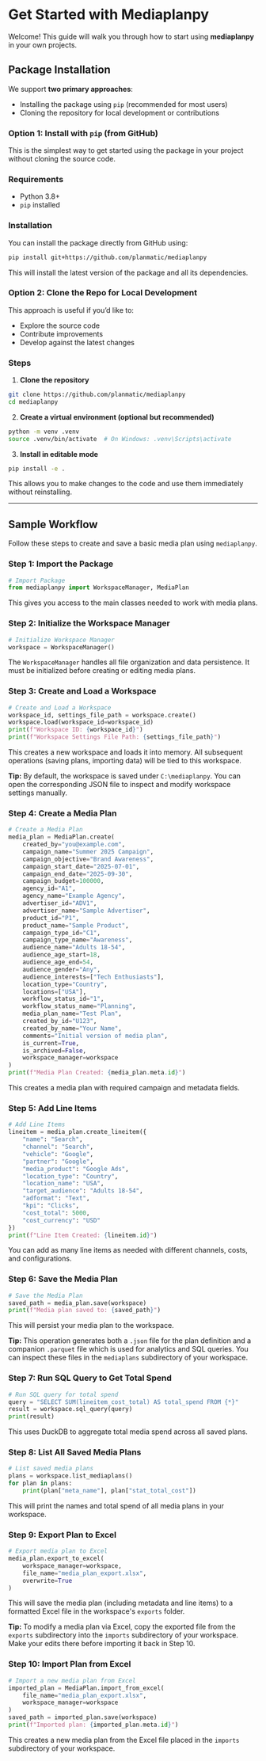 # Get Started with Mediaplanpy

Welcome! This guide will walk you through how to start using **mediaplanpy** in your own projects.

## Package Installation

We support **two primary approaches**:

- Installing the package using `pip` (recommended for most users)
- Cloning the repository for local development or contributions

### Option 1: Install with `pip` (from GitHub)

This is the simplest way to get started using the package in your project without cloning the source code.

### Requirements

- Python 3.8+
- `pip` installed

### Installation

You can install the package directly from GitHub using:

```bash
pip install git+https://github.com/planmatic/mediaplanpy
```

This will install the latest version of the package and all its dependencies.

### Option 2: Clone the Repo for Local Development

This approach is useful if you’d like to:

- Explore the source code
- Contribute improvements
- Develop against the latest changes

### Steps

1. **Clone the repository**

```bash
git clone https://github.com/planmatic/mediaplanpy
cd mediaplanpy
```

2. **Create a virtual environment (optional but recommended)**

```bash
python -m venv .venv
source .venv/bin/activate  # On Windows: .venv\Scripts\activate
```

3. **Install in editable mode**

```bash
pip install -e .
```

This allows you to make changes to the code and use them immediately without reinstalling.

---

## Sample Workflow

Follow these steps to create and save a basic media plan using `mediaplanpy`.

### Step 1: Import the Package

```python
# Import Package
from mediaplanpy import WorkspaceManager, MediaPlan
```

This gives you access to the main classes needed to work with media plans.

### Step 2: Initialize the Workspace Manager

```python
# Initialize Workspace Manager
workspace = WorkspaceManager()
```

The `WorkspaceManager` handles all file organization and data persistence. It must be initialized before creating or editing media plans.

### Step 3: Create and Load a Workspace

```python
# Create and Load a Workspace
workspace_id, settings_file_path = workspace.create()
workspace.load(workspace_id=workspace_id)
print(f"Workspace ID: {workspace_id}")
print(f"Workspace Settings File Path: {settings_file_path}")
```

This creates a new workspace and loads it into memory. All subsequent operations (saving plans, importing data) will be tied to this workspace.

**Tip:** By default, the workspace is saved under `C:\mediaplanpy`. You can open the corresponding JSON file to inspect and modify workspace settings manually.

### Step 4: Create a Media Plan

```python
# Create a Media Plan
media_plan = MediaPlan.create(
    created_by="you@example.com",
    campaign_name="Summer 2025 Campaign",
    campaign_objective="Brand Awareness",
    campaign_start_date="2025-07-01",
    campaign_end_date="2025-09-30",
    campaign_budget=100000,
    agency_id="A1",
    agency_name="Example Agency",
    advertiser_id="ADV1",
    advertiser_name="Sample Advertiser",
    product_id="P1",
    product_name="Sample Product",
    campaign_type_id="C1",
    campaign_type_name="Awareness",
    audience_name="Adults 18-54",
    audience_age_start=18,
    audience_age_end=54,
    audience_gender="Any",
    audience_interests=["Tech Enthusiasts"],
    location_type="Country",
    locations=["USA"],
    workflow_status_id="1",
    workflow_status_name="Planning",
    media_plan_name="Test Plan",
    created_by_id="U123",
    created_by_name="Your Name",
    comments="Initial version of media plan",
    is_current=True,
    is_archived=False,
    workspace_manager=workspace
)
print(f"Media Plan Created: {media_plan.meta.id}")
```

This creates a media plan with required campaign and metadata fields.

### Step 5: Add Line Items

```python
# Add Line Items
lineitem = media_plan.create_lineitem({
    "name": "Search",
    "channel": "Search",
    "vehicle": "Google",
    "partner": "Google",
    "media_product": "Google Ads",
    "location_type": "Country",
    "location_name": "USA",
    "target_audience": "Adults 18-54",
    "adformat": "Text",
    "kpi": "Clicks",
    "cost_total": 5000,
    "cost_currency": "USD"
})
print(f"Line Item Created: {lineitem.id}")
```

You can add as many line items as needed with different channels, costs, and configurations.

### Step 6: Save the Media Plan

```python
# Save the Media Plan
saved_path = media_plan.save(workspace)
print(f"Media plan saved to: {saved_path}")
```

This will persist your media plan to the workspace.

**Tip:** This operation generates both a `.json` file for the plan definition and a companion `.parquet` file which is used for analytics and SQL queries. You can inspect these files in the `mediaplans` subdirectory of your workspace.

### Step 7: Run SQL Query to Get Total Spend

```python
# Run SQL query for total spend
query = "SELECT SUM(lineitem_cost_total) AS total_spend FROM {*}"
result = workspace.sql_query(query)
print(result)
```

This uses DuckDB to aggregate total media spend across all saved plans.

### Step 8: List All Saved Media Plans

```python
# List saved media plans
plans = workspace.list_mediaplans()
for plan in plans:
    print(plan["meta_name"], plan["stat_total_cost"])
```

This will print the names and total spend of all media plans in your workspace.

### Step 9: Export Plan to Excel

```python
# Export media plan to Excel
media_plan.export_to_excel(
    workspace_manager=workspace,
    file_name="media_plan_export.xlsx",
    overwrite=True
)
```

This will save the media plan (including metadata and line items) to a formatted Excel file in the workspace's `exports` folder.

**Tip:** To modify a media plan via Excel, copy the exported file from the `exports` subdirectory into the `imports` subdirectory of your workspace. Make your edits there before importing it back in Step 10.


### Step 10: Import Plan from Excel

```python
# Import a new media plan from Excel
imported_plan = MediaPlan.import_from_excel(
    file_name="media_plan_export.xlsx",
    workspace_manager=workspace
)
saved_path = imported_plan.save(workspace)
print(f"Imported plan: {imported_plan.meta.id}")
```

This creates a new media plan from the Excel file placed in the `imports` subdirectory of your workspace.